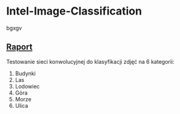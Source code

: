 # Intel-Image-Classification
bgxgv

## [**Raport**](https://github.com/ArminD93/Intel-Image-Classification/blob/dev/Intel_Image_Classification.ipynb)

Testowanie sieci konwolucyjnej do klasyfikacji zdjęć na 6 kategorii:
  1. Budynki
  2. Las
  3. Lodowiec
  4. Góra
  5. Morze
  6. Ulica

